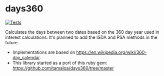 # days360

[![Tests](https://github.com/tfeldmann/days360/actions/workflows/tests.yml/badge.svg)](https://github.com/tfeldmann/days360/actions/workflows/tests.yml)

Calculates the days between two dates based on the 360 day year used in interest calculations.
It's planned to add the ISDA and PSA methods in the future.

- Implementations are based on https://en.wikipedia.org/wiki/360-day_calendar.
- This library started as a port of this ruby gem: https://github.com/tamaloa/days360/tree/master

